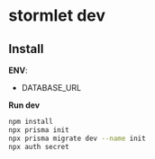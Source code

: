 # stormlet dev


## Install

**ENV**:
- DATABASE_URL

**Run dev**

```bash
npm install
npx prisma init
npx prisma migrate dev --name init
npx auth secret
```